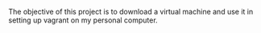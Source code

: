 The objective of this project is to download a virtual machine
and use it in setting up vagrant on my personal computer. 
